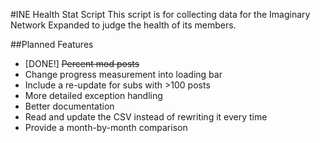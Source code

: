 #INE Health Stat Script
This script is for collecting data for the Imaginary Network Expanded to judge the health of its members.

##Planned Features

* [DONE!] ~~Percent mod posts~~
* Change progress measurement into loading bar
* Include a re-update for subs with >100 posts
* More detailed exception handling
* Better documentation
* Read and update the CSV instead of rewriting it every time
* Provide a month-by-month comparison
